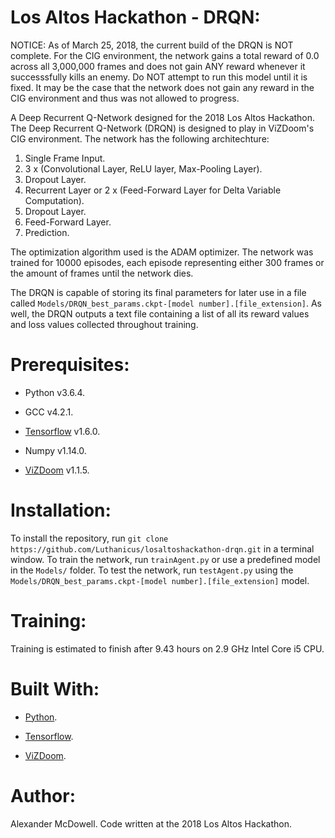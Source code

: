 # Los Altos Hackathon - DRQN:

NOTICE: As of March 25, 2018, the current build of the DRQN is NOT complete. For the CIG environment, the network gains a total reward of 0.0 across all 3,000,000 frames and does not gain ANY reward whenever it successsfully kills an enemy. Do NOT attempt to run this model until it is fixed. It may be the case that the network does not gain any reward in the CIG environment and thus was not allowed to progress.

A Deep Recurrent Q-Network designed for the 2018 Los Altos Hackathon. The Deep Recurrent Q-Network (DRQN) is designed to play in ViZDoom's CIG environment. The network has the following architechture:

1. Single Frame Input.
2. 3 x (Convolutional Layer, ReLU layer, Max-Pooling Layer).
3. Dropout Layer.
4. Recurrent Layer or 2 x (Feed-Forward Layer for Delta Variable Computation).
5. Dropout Layer.
6. Feed-Forward Layer.
7. Prediction. 

The optimization algorithm used is the ADAM optimizer. The network was trained for 10000 episodes, each episode representing either 300 frames or the amount of frames until the network dies.

The DRQN is capable of storing its final parameters for later use in a file called `Models/DRQN_best_params.ckpt-[model number].[file_extension]`. As well, the DRQN outputs a text file containing a list of all its reward values and loss values collected throughout training.

# Prerequisites:
* Python v3.6.4.

* GCC v4.2.1.

* [Tensorflow](https://www.tensorflow.org/) v1.6.0.

* Numpy v1.14.0.

* [ViZDoom](http://vizdoom.cs.put.edu.pl/) v1.1.5.

# Installation:
To install the repository, run `git clone https://github.com/Luthanicus/losaltoshackathon-drqn.git` in a terminal window.
To train the network, run `trainAgent.py` or use a predefined model in the `Models/` folder.
To test the network, run `testAgent.py` using the `Models/DRQN_best_params.ckpt-[model number].[file_extension]` model.

# Training:
Training is estimated to finish after 9.43 hours on 2.9 GHz Intel Core i5 CPU. 

# Built With:
* [Python](https://www.python.org/).

* [Tensorflow](https://www.tensorflow.org/).

* [ViZDoom](http://vizdoom.cs.put.edu.pl/).

# Author:
Alexander McDowell. Code written at the 2018 Los Altos Hackathon.
